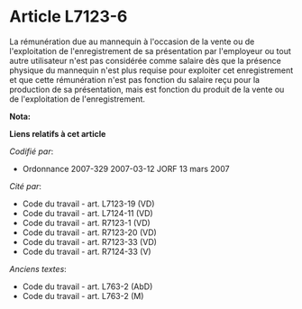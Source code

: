 # Article L7123-6

La rémunération due au mannequin à l'occasion de la vente ou de l'exploitation de l'enregistrement de sa présentation par
l'employeur ou tout autre utilisateur n'est pas considérée comme salaire dès que la présence physique du mannequin n'est plus
requise pour exploiter cet enregistrement et que cette rémunération n'est pas fonction du salaire reçu pour la production de
sa présentation, mais est fonction du produit de la vente ou de l'exploitation de l'enregistrement.

**Nota:**



**Liens relatifs à cet article**

_Codifié par_:

  - Ordonnance 2007-329 2007-03-12 JORF 13 mars 2007

_Cité par_:

  - Code du travail - art. L7123-19 (VD)
  - Code du travail - art. L7124-11 (VD)
  - Code du travail - art. R7123-1 (VD)
  - Code du travail - art. R7123-20 (VD)
  - Code du travail - art. R7123-33 (VD)
  - Code du travail - art. R7124-33 (V)

_Anciens textes_:

  - Code du travail - art. L763-2 (AbD)
  - Code du travail - art. L763-2 (M)
